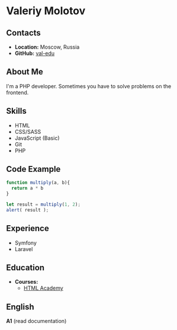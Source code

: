 # __Valeriy Molotov__

## __Contacts__
- __Location:__ Moscow, Russia
- __GitHub:__ [val-edu](https://github.com/val-edu)

## __About Me__
I'm a PHP developer. Sometimes you have to solve problems on the frontend.

## __Skills__
- HTML
- CSS/SASS
- JavaScript (Basic)
- Git
- PHP

## __Code Example__
```javascript
function multiply(a, b){
  return a * b
}

let result = multiply(1, 2);
alert( result );
```

## __Experience__
- Symfony
- Laravel

## __Education__ 
- __Courses:__
  - [HTML Academy](https://www.htmlacademy.ru)

## __English__
__A1__ (read documentation) 